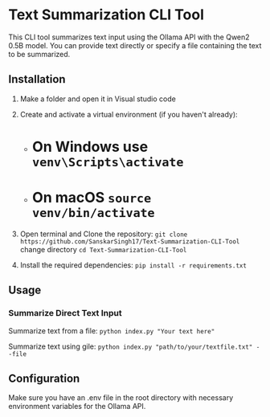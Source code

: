 # Text Summarization CLI Tool

This CLI tool summarizes text input using the Ollama API with the Qwen2 0.5B model. You can provide text directly or specify a file containing the text to be summarized.

## Installation

1. Make a folder and open it in Visual studio code

2. Create and activate a virtual environment (if you haven't already):
    - # On Windows use `venv\Scripts\activate`
    - # On macOS `source venv/bin/activate` 
  
3. Open terminal and Clone the repository:
    `git clone https://github.com/SanskarSingh17/Text-Summarization-CLI-Tool`
    change directory `cd Text-Summarization-CLI-Tool`

4. Install the required dependencies:
    `pip install -r requirements.txt`


## Usage

### Summarize Direct Text Input

Summarize text from a file: `python index.py "Your text here"`

Summarize text using gile: `python index.py "path/to/your/textfile.txt" --file`

## Configuration
Make sure you have an .env file in the root directory with necessary environment variables for the Ollama API.
